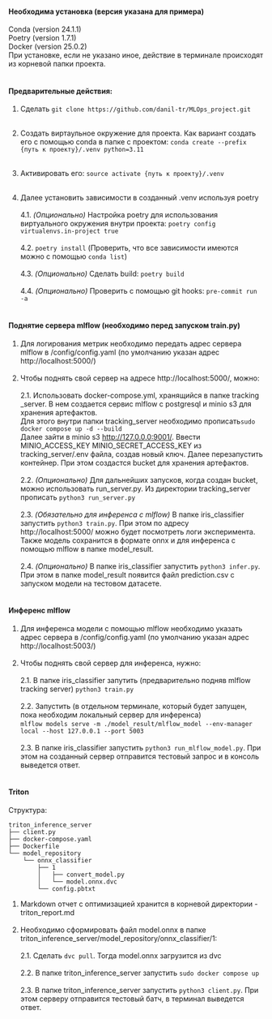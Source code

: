 
#### Необходима установка (версия указана для примера)
Сonda (version 24.1.1)<br>
Poetry (version 1.7.1)<br>
Docker (version 25.0.2)<br>
При установке, если не указано иное, действие в терминале происходят из корневой папки проекта.<br><br>

#### Предварительные действия:
1. Сделать ```git clone https://github.com/danil-tr/MLOps_project.git```<br><br>
2. Создать виртаульное окружение для проекта. Как вариант создать его с помощью conda в папке с проектом:
```conda create --prefix {путь к проекту}/.venv python=3.11```<br><br>
3. Активировать его: ```source activate {путь к проекту}/.venv```<br><br>

4. Далее установить зависимости в созданный .venv используя poetry<br><br>
    4.1. _(Опционально)_ Настройка poetry для использования виртуального окружения внутри проекта: ```poetry config virtualenvs.in-project true```<br><br>
	4.2. ```poetry install``` (Проверить, что все зависимости имеются можно с помощью ```conda list```)<br><br>
	4.3.  _(Опционально)_ Сделать build: ```poetry build```<br><br>
	4.4.  _(Опционально)_ Проверить с помощью git hooks: ```pre-commit run -a```<br><br>

#### Поднятие сервера mlflow (необходимо перед запуском train.py)<br>
1. Для логирования метрик необходимо передать адрес сервера mlflow в /config/config.yaml (по умолчанию указан адрес http://localhost:5000/)<br><br>
2. Чтобы поднять свой сервер на адресе http://localhost:5000/, можно:<br><br>
	2.1. Использовать docker-compose.yml, хранящийся в папке tracking _server. В нем создается сервис mlflow с postgresql и minio s3 для хранения артефактов.<br>
Для этого внутри папки tracking_server необходимо прописать```sudo docker compose up -d --build```<br>
Далее зайти в minio s3 http://127.0.0.0:9001/. Ввести MINIO_ACCESS_KEY
MINIO_SECRET_ACCESS_KEY из tracking_server/.env файла, создав новый ключ. Далее перезапустить контейнер. При этом создастся bucket для хранения артефактов.<br><br>
	2.2.  _(Опционально)_ Для дальнейших запусков, когда создан bucket, можно использовать run_server.py. Из директории tracking_server прописать ```python3 run_server.py```<br><br>
	2.3. _(Обязательно для инференса с mlflow)_ В папке iris_classifier запуcтить ```python3 train.py```. При этом по адресу http://localhost:5000/ можно будет посмотреть логи эксперимента. Также модель сохранится в формате onnx и для инференса с помощью mlflow в папке model_result.<br><br>
	2.4. _(Опционально)_ В папке iris_classifier запуcтить ```python3 infer.py```. При этом в папке model_result появится файл prediction.csv с запуском модели на тестовом датасете.<br><br>

#### Инференс mlflow
1. Для инференса модели c помощью mlflow необходимо указать адрес сервера в /config/config.yaml (по умолчанию указан адрес http://localhost:5003/)<br><br>
2. Чтобы поднять свой сервер для инференса, нужно:<br><br>
2.1. В папке iris_classifier запутить (предварительно подняв mlflow tracking server) ```python3 train.py```<br><br>
2.2. Запустить (в отдельном терминале, который будет запущен, пока необходим локальный сервер для инференса)<br> ```mlflow models serve -m ./model_result/mlflow_model --env-manager local --host 127.0.0.1 --port 5003```<br><br>
2.3. В папке iris_classifier запустить ```python3 run_mlflow_model.py```. При этом на созданный сервер отправится тестовый запрос и в консоль выведется ответ.<br><br>

#### Triton
Структура:<br>
```
triton_inference_server
├── client.py
├── docker-compose.yaml
├── Dockerfile
└── model_repository
    └── onnx_classifier
        ├── 1
        │   ├── convert_model.py
        │   └── model.onnx.dvc
        └── config.pbtxt
```
1) Markdown отчет с оптимизацией хранится в корневой директории - triton_report.md<br><br>
2) Необходимо сформировать файл model.onnx в папке triton_inference_server/model_repository/onnx_classifier/1:<br><br>
2.1. Сделать ```dvc pull```. Тогда model.onnx загрузится из dvc<br><br>
2.2. В папке triton_inference_server запустить ```sudo docker compose up```<br><br>
2.3. В папке triton_inference_server запустить  ```python3 client.py```. При этом серверу отправится тестовый батч, в терминал выведется ответ.<br><br>
